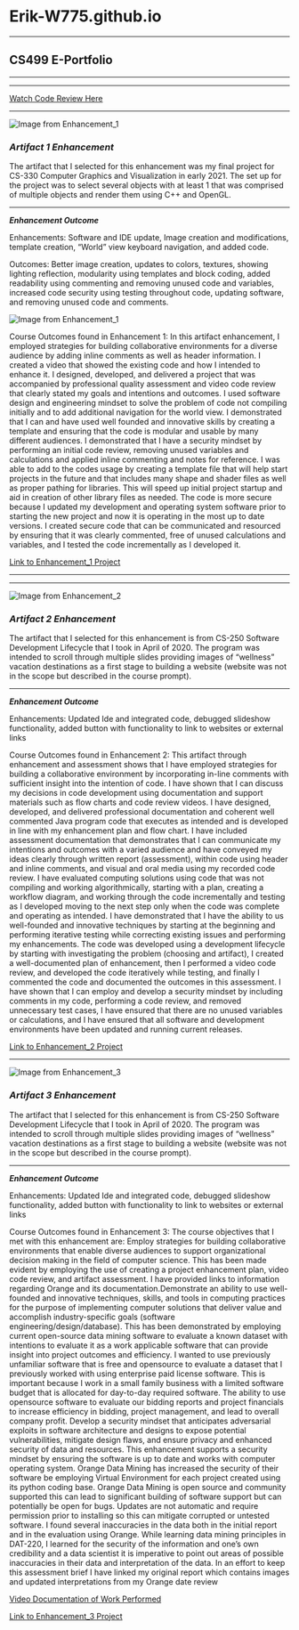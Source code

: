 # **Erik-W775.github.io**

---

## CS499 E-Portfolio

---

---

[Watch Code Review Here](https://app.screencast.com/GMRMEBDedVJtw)

---

![Image from Enhancement_1](/Enhancement_1/Erik_Wilhelm_Enhancement_1_2023-03-28_18.58.27.jpeg)

### ***Artifact 1 Enhancement*** 

The artifact that I selected for this enhancement was my final project for CS-330 Computer Graphics and Visualization in early 2021. The set up for the project was to select several objects with at least 1 that was comprised of multiple objects and render them using C++ and OpenGL.

---
***Enhancement Outcome***

Enhancements: Software and IDE update, Image creation and modifications, template creation, “World” view keyboard navigation, and added code.

Outcomes: Better image creation, updates to colors, textures, showing lighting reflection, modularity using templates and block coding, added readability using commenting and removing unused code and variables, increased code security using testing throughout code, updating software, and removing unused code and comments.

![Image from Enhancement_1](/Enhancement_1/Enhancement_1_Flow_Diagram.jpg)

Course Outcomes found in Enhancement 1: In this artifact enhancement, I employed strategies for building collaborative environments for a diverse audience by adding inline comments as well as header information. I created a video that showed the existing code and how I intended to enhance it. I designed, developed, and delivered a project that was accompanied by professional quality assessment and video code review that clearly stated my goals and intentions and outcomes. I used software design and engineering mindset to solve the problem of code not compiling initially and to add additional navigation for the world view. I demonstrated that I can and have used well founded and innovative skills by creating a template and ensuring that the code is modular and usable by many different audiences. I demonstrated that I have a security mindset by performing an initial code review, removing unused variables and calculations and applied inline commenting and notes for reference. I was able to add to the codes usage by creating a template file that will help start projects in the future and that includes many shape and shader files as well as proper pathing for libraries. This will speed up initial project startup and aid in creation of other library files as needed. The code is more secure because I updated my development and operating system software prior to starting the new project and now it is operating in the most up to date versions. I created secure code that can be communicated and resourced by ensuring that it was clearly commented, free of unused calculations and variables, and I tested the code incrementally as I developed it. 
   
[Link to Enhancement_1 Project](https://github.com/Erik-W775/Erik-W775.github.io/tree/main/Enhancement_1)

---

---
![Image from Enhancement_2](Enhancement_2/enhancement_2.jpg)

### ***Artifact 2 Enhancement*** 

The artifact that I selected for this enhancement is from CS-250 Software Development Lifecycle that I took in April of 2020. The program was intended to scroll through multiple slides providing images of “wellness” vacation destinations as a first stage to building a website (website was not in the scope but described in the course prompt).

---

***Enhancement Outcome***

Enhancements: Updated Ide and integrated code, debugged slideshow functionality, added button with functionality to link to websites or external links

Course Outcomes found in Enhancement 2: This artifact through enhancement and assessment shows that I have employed strategies for building a collaborative environment by incorporating in-line comments with sufficient insight into the intention of code. I have shown that I can discuss my decisions in code development using documentation and support materials such as flow charts and code review videos.  I have designed, developed, and delivered professional documentation and coherent well commented Java program code that executes as intended and is developed in line with my enhancement plan and flow chart. I have included assessment documentation that demonstrates that I can communicate my intentions and outcomes with a varied audience and have conveyed my ideas clearly through written report (assessment), within code using header and inline comments, and visual and oral media using my recorded code review. I have evaluated computing solutions using code that was not compiling and working algorithmically, starting with a plan, creating a workflow diagram, and working through the code incrementally and testing as I developed moving to the next step only when the code was complete and operating as intended. I have demonstrated that I have the ability to us well-founded and innovative techniques by starting at the beginning and performing iterative testing while correcting existing issues and performing my enhancements. The code was developed using a development lifecycle by starting with investigating the problem (choosing and artifact), I created a well-documented plan of enhancement, then I performed a video code review, and developed the code iteratively while testing, and finally I commented the code and documented the outcomes in this assessment. I have shown that I can employ and develop a security mindset by including comments in my code, performing a code review, and removed unnecessary test cases, I have ensured that there are no unused variables or calculations, and I have ensured that all software and development environments have been updated and running current releases.


[Link to Enhancement_2 Project](https://github.com/Erik-W775/Erik-W775.github.io/tree/main/Enhancement_2)

---
![Image from Enhancement_3](Enhancement_2/enhancement_2.jpg)

### ***Artifact 3 Enhancement*** 

The artifact that I selected for this enhancement is from CS-250 Software Development Lifecycle that I took in April of 2020. The program was intended to scroll through multiple slides providing images of “wellness” vacation destinations as a first stage to building a website (website was not in the scope but described in the course prompt).

---

***Enhancement Outcome***

Enhancements: Updated Ide and integrated code, debugged slideshow functionality, added button with functionality to link to websites or external links

Course Outcomes found in Enhancement 3: The course objectives that I met with this enhancement are:
Employ strategies for building collaborative environments that enable diverse audiences to support organizational decision making in the field of computer science. This has been made evident by employing the use of creating a project enhancement plan, video code review, and artifact assessment. I have provided links to information regarding Orange and its documentation.Demonstrate an ability to use well-founded and innovative techniques, skills, and tools in computing practices for the purpose of implementing computer solutions that deliver value and accomplish industry-specific goals (software engineering/design/database). This has been demonstrated by employing current open-source data mining software to evaluate a known dataset with intentions to evaluate it as a work applicable software that can provide insight into project outcomes and efficiency. I wanted to use previously unfamiliar software that is free and opensource to evaluate a dataset that I previously worked with using enterprise paid license software. This is important because I work in a small family business with a limited software budget that is allocated for day-to-day required software. The ability to use opensource software to evaluate our bidding reports and project financials to increase efficiency in bidding, project management, and lead to overall company profit. Develop a security mindset that anticipates adversarial exploits in software architecture and designs to expose potential vulnerabilities, mitigate design flaws, and ensure privacy and enhanced security of data and resources. This enhancement supports a security mindset by ensuring the software is up to date and works with computer operating system. Orange Data Mining has increased the security of their software be employing Virtual Environment for each project created using its python coding base. Orange Data Mining is open source and community supported this can lead to significant building of software support but can potentially be open for bugs. Updates are not automatic and require permission prior to installing so this can mitigate corrupted or untested software. I found several inaccuracies in the data both in the initial report and in the evaluation using Orange.  While learning data mining principles in DAT-220, I learned for the security of the information and one’s own credibility and a data scientist it is imperative to point out areas of possible inaccuracies in their data and interpretation of the data. In an effort to keep this assessment brief I have linked my original report which contains images and updated interpretations from my Orange date review


[Video Documentation of Work Performed](https://app.screencast.com/bv6Q9E2apl9PA)

[Link to Enhancement_3 Project](https://github.com/Erik-W775/Erik-W775.github.io/tree/main/Enhancement_2)

